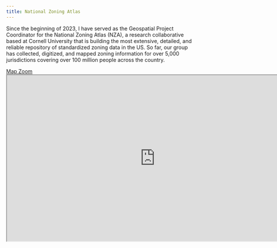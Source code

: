 ```yaml
---
title: National Zoning Atlas
---
```


Since the beginning of 2023, I have served as the Geospatial Project Coordinator for the National Zoning Atlas (NZA), a research collaborative based at Cornell University that is building the most extensive, detailed, and reliable repository of standardized zoning data in the US. So far, our group has collected, digitized, and mapped zoning information for over 5,000 jurisdictions covering over 100 million people across the country.

<link rel="stylesheet" href="https://cdnjs.cloudflare.com/ajax/libs/font-awesome/4.7.0/css/font-awesome.min.css">
<a href="https://zoningatlas.org/atlas" target="_blank">Map Zoom <i class="fa fa-external-link"></i></a>
<iframe
    width="800"
    height="450"
    src="https://www.zoningatlas.org/atlas/?lat=39.72323&lng=-105.13175&zoom=9.962" >
</iframe>
